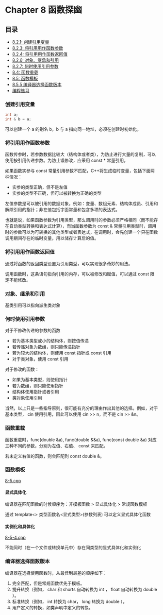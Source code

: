 # Chapter 8 函数探幽

## 目录
* [8.2.1: 创建引用变量](#创建引用变量)
* [8.2.3: 将引用用作函数参数](#将引用用作函数参数)
* [8.2.4: 将引用用作函数返回值](#将引用用作函数返回值)
* [8.2.6: 对象、继承和引用](#对象、继承和引用)
* [8.2.7: 何时使用引用参数](#何时使用引用参数)
* [8.4: 函数重载](#函数重载)
* [8.5: 函数模板](#函数模板)
* [8.5.5 编译器选择函数版本](#编译器选择函数版本)
* [编程练习](problem/)


### 创建引用变量

```C++
int a;
int & b = a;
```
可以创建一个 a 的别名 b，b 与 a 指向同一地址，必须在创建时初始化。


### 将引用用作函数参数

函数传参时，若参数数据比较大（结构体或者类），为防止进行大量的复制，可以使用按引用传递参数。为防止误修改，应采用 const * 常量引用。

如果函数实参与 const 常量引用参数不匹配，C++将生成临时变量，包括下面两种情况：
- 实参的类型正确，但不是左值
- 实参的类型不正确，但可以被转换为正确的类型

左值参数是可以被引用的数据对象，例如：变量、数组元素、结构体成员、引用和解除引用的指针；非左值包括字面常量和包含多项的表达式。

也就是说，如果函数参数为引用类型，那么调用时的参数必须严格相同（而不能存在自动类型转换和表达式计算），而当函数参数为 const & 常量引用类型时，调用时的参数可以为可转换的其他类型或者表达式，在调用时，会先创建一个只在函数调用期间存在的临时变量，用以储存计算后的值。


### 将引用用作函数返回值

通过将函数的返回类型设置为引用类型，可以实现很多奇妙的用法。

调用函数时，这条语句指向引用的内存，可以被修改和赋值，可以通过 const 限定不能修改。


### 对象、继承和引用

基类引用可以指向派生类对象


### 何时使用引用参数

对于不修改传递的参数的函数
- 若为基本类型或小的结构体，则按值传递
- 若传递对象为数组，则只能传递指针
- 若为较大的结构体，则使用 const 指针或 const 引用
- 对于类对象，使用 const 引用

对于修改的函数：
- 如果为基本类型，则使用指针
- 若为数组，则只能使用指针
- 结构体使用指针或者引用
- 类对象使用引用

当然，以上只是一些指导原则，很可能有充分的理由作出其他的选择。例如，对于基本类型， cin 使用引用，因此可以使用 cin >> n，而不是 cin >> &n。


### 函数重载

函数重载时，func(double &a), func(double &&a), func(const double &a) 对应三种不同的参数，分别为左值、右值、 const 来匹配。

若未定义右值的函数，则会匹配到 const double &。


### 函数模板

[8-5.cpp](8-5.cpp)

#### 显式具体化

编译器在匹配函数的时候顺序为：非模板函数 > 显式具体化 > 常规函数模板

通过 template<> 类型函数名<显式类型>(参数列表) 可以定义显式具体化函数

#### 实例化和具体化

[8-5-4.cpp](8-5-4.cpp)

不能同时（在一个文件或转换单元中）存在同类型的显式具体化和实例化


### 编译器选择函数版本

编译器在选择使用函数时，从最佳到最差的顺序如下：
1. 完全匹配，但是常规函数优先于模板。
2. 提升转换（例如， char 和 shorts 自动转换为 int ， float 自动转换为 double ）。
3. 标准转换（例如， int 转换为 char， long 转换为 double ）。
4. 用户定义的转换，如类声明中定义的转换。